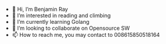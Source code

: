 - 👋 Hi, I’m Benjamin Ray
- 👀 I’m interested in reading and climbing
- 🌱 I’m currently learning Golang
- 💞️ I’m looking to collaborate on Opensource SW
- 📫 How to reach me, you may contact to 008615850518164

<!---
BenjaminRay/BenjaminRay111 is a ✨ special ✨ repository because its `README.md` (this file) appears on your GitHub profile.
You can click the Preview link to take a look at your changes.
--->
